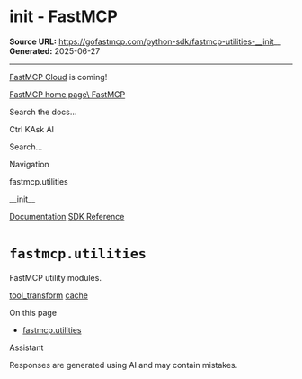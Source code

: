 # __init__ - FastMCP

**Source URL:** https://gofastmcp.com/python-sdk/fastmcp-utilities-__init__
**Generated:** 2025-06-27

---

[FastMCP Cloud](https://fastmcp.link/x0Kyhy2) is coming!

[FastMCP home page\\
FastMCP](https://gofastmcp.com/)

Search the docs...

Ctrl KAsk AI

Search...

Navigation

fastmcp.utilities

\_\_init\_\_

[Documentation](https://gofastmcp.com/getting-started/welcome) [SDK Reference](https://gofastmcp.com/python-sdk/fastmcp-exceptions)

# [​](https://gofastmcp.com/python-sdk/fastmcp-utilities-__init__\#fastmcp-utilities)  `fastmcp.utilities`

FastMCP utility modules.

[tool\_transform](https://gofastmcp.com/python-sdk/fastmcp-tools-tool_transform) [cache](https://gofastmcp.com/python-sdk/fastmcp-utilities-cache)

On this page

- [fastmcp.utilities](https://gofastmcp.com/python-sdk/fastmcp-utilities-__init__#fastmcp-utilities)

Assistant

Responses are generated using AI and may contain mistakes.